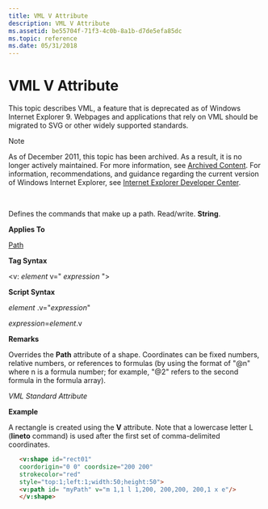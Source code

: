 ```yaml
---
title: VML V Attribute
description: VML V Attribute
ms.assetid: be55704f-71f3-4c0b-8a1b-d7de5efa85dc
ms.topic: reference
ms.date: 05/31/2018
---
```


# VML V Attribute

This topic describes VML, a feature that is deprecated as of Windows Internet Explorer 9. Webpages and applications that rely on VML should be migrated to SVG or other widely supported standards.

> [!Note]  
> As of December 2011, this topic has been archived. As a result, it is no longer actively maintained. For more information, see [Archived Content](/previous-versions/windows/internet-explorer/ie-developer/). For information, recommendations, and guidance regarding the current version of Windows Internet Explorer, see [Internet Explorer Developer Center](https://msdn.microsoft.com/ie/).

 

Defines the commands that make up a path. Read/write. **String**.

**Applies To**

[Path](msdn-online-vml-path-element.md)

**Tag Syntax**

<v: *element* v=" *expression* ">

**Script Syntax**

*element* .v="*expression*"

*expression*=*element*.v

**Remarks**

Overrides the **Path** attribute of a shape. Coordinates can be fixed numbers, relative numbers, or references to formulas (by using the format of "@n" where n is a formula number; for example, "@2" refers to the second formula in the formula array).

*VML Standard Attribute*

**Example**

A rectangle is created using the **V** attribute. Note that a lowercase letter L (**lineto** command) is used after the first set of comma-delimited coordinates.


```HTML
   <v:shape id="rect01"
   coordorigin="0 0" coordsize="200 200"
   strokecolor="red"
   style="top:1;left:1;width:50;height:50">
   <v:path id= "myPath" v="m 1,1 l 1,200, 200,200, 200,1 x e"/>
   </v:shape>
```





 

 
